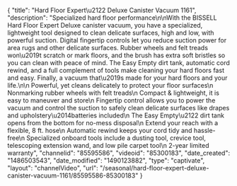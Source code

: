 {
    "title": "Hard Floor Expert\u2122 Deluxe Canister Vacuum 1161",
    "description": "Specialized hard floor performance\n\nWith the BISSELL Hard Floor Expert Deluxe canister vacuum, you have a specialized, lightweight tool designed to clean delicate surfaces, high and low, with powerful suction. Digital fingertip controls let you reduce suction power for area rugs and other delicate surfaces. Rubber wheels and felt treads won\u2019t scratch or mark floors, and the brush has extra soft bristles so you can clean with peace of mind. The Easy Empty dirt tank, automatic cord rewind, and a full complement of tools make cleaning your hard floors fast and easy. Finally, a vacuum that\u2019s made for your hard floors and your life.\n\n    Powerful, yet cleans delicately to protect your floor surfaces\n    Nonmarking rubber wheels with felt treads\n    Compact & lightweight, it is easy to maneuver and store\n    Fingertip control allows you to power the vacuum and control the suction to safely clean delicate surfaces like drapes and upholstery\u2014batteries included\n    The Easy Empty\u2122 dirt tank opens from the bottom for no-mess disposal\n    Extend your reach with a flexible, 8 ft. hose\n    Automatic rewind keeps your cord tidy and hassle-free\n    Specialized onboard tools include a dusting tool, crevice tool, telescoping extension wand, and low pile carpet tool\n    2-year limited warranty",
    "channelid": "85595586",
    "videoid": "85300183",
    "date_created": "1486503543",
    "date_modified": "1490123882",
    "type": "captivate",
    "layout": "channelVideo",
    "url": "\/seasonal\/hard-floor-expert-deluxe-canister-vacuum-1161\/85595586-85300183"
}